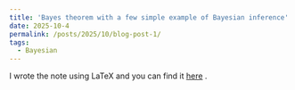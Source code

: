 ```yaml
---
title: 'Bayes theorem with a few simple example of Bayesian inference'
date: 2025-10-4
permalink: /posts/2025/10/blog-post-1/
tags:
  - Bayesian
---
```


I wrote the note using LaTeX and you can find it [here](http://academicpages.github.io/files/paper1.pdf) .
